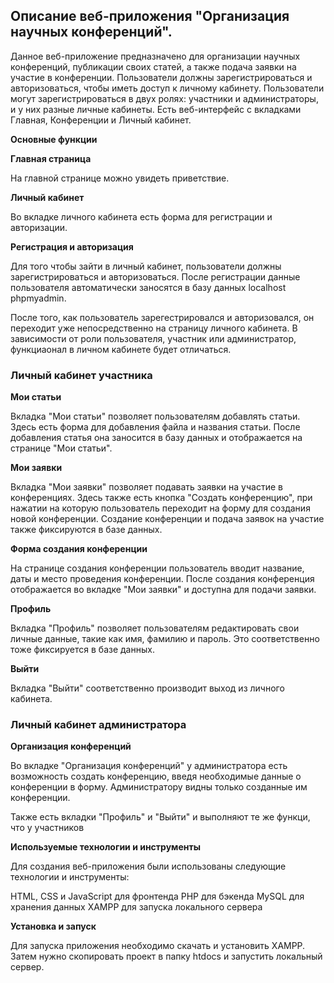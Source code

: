 ## Описание веб-приложения "Организация научных конференций".

Данное веб-приложение предназначено для организации научных конференций, публикации своих статей, а также подача заявки на участие в конференции. Пользователи должны зарегистрироваться и авторизоваться, чтобы иметь доступ к личному кабинету. Пользователи могут зарегистрироваться в двух ролях: участники и администраторы, и у них разные личные кабинеты.
Есть веб-интерфейс с вкладками Главная, Конференции и Личный кабинет.

**Основные функции**


**Главная страница**

На главной странице можно увидеть приветствие.

**Личный кабинет**

Во вкладке личного кабинета есть форма для регистрации и авторизации.

**Регистрация и авторизация**

Для того чтобы зайти в личный кабинет, пользователи должны зарегистрироваться и авторизоваться. После регистрации данные пользователя автоматически заносятся в базу данных localhost phpmyadmin.

После того, как пользователь зарегестрировался и авторизовался, он переходит уже непосредственно на страницу личного кабинета.
В зависимости от роли пользователя, участник или администратор, функциаонал в личном кабинете будет отличаться.

### Личный кабинет участника

**Мои статьи**

Вкладка "Мои статьи" позволяет пользователям добавлять статьи. Здесь есть форма для добавления файла и названия статьи. После добавления статья она заносится в базу данных и отображается на странице "Мои статьи".

**Мои заявки**

Вкладка "Мои заявки" позволяет подавать заявки на участие в конференциях. Здесь также есть кнопка "Создать конференцию", при нажатии на которую пользователь переходит на форму для создания новой конференции. Создание конференции и подача заявок на участие также фиксируются в базе данных.

**Форма создания конференции**

На странице создания конференции пользователь вводит название, даты и место проведения конференции. После создания конференция отображается во вкладке "Мои заявки" и доступна для подачи заявки.

**Профиль**

Вкладка "Профиль" позволяет пользователям редактировать свои личные данные, такие как имя, фамилию и пароль. Это соответственно тоже фиксируется в базе данных.

**Выйти**

Вкладка "Выйти" соответственно производит выход из личного кабинета.

### Личный кабинет администратора

**Организация конференций**

Во вкладке "Организация конференций" у администратора есть возможность создать конференцию, введя необходимые данные о конференции в форму. Администратору видны только созданные им конференции.

Также есть вкладки "Профиль" и "Выйти" и выполняют те же функци, что у участников

**Используемые технологии и инструменты**

Для создания веб-приложения были использованы следующие технологии и инструменты:

HTML, CSS и JavaScript для фронтенда
PHP для бэкенда
MySQL для хранения данных
XAMPP для запуска локального сервера

**Установка и запуск**

Для запуска приложения необходимо скачать и установить XAMPP. Затем нужно скопировать проект в папку htdocs и запустить локальный сервер.
